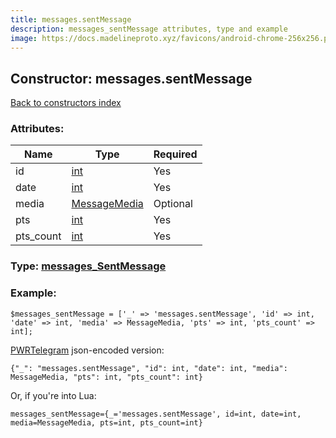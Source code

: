 ```yaml
---
title: messages.sentMessage
description: messages_sentMessage attributes, type and example
image: https://docs.madelineproto.xyz/favicons/android-chrome-256x256.png
---
```

## Constructor: messages.sentMessage  
[Back to constructors index](index.md)



### Attributes:

| Name     |    Type       | Required |
|----------|---------------|----------|
|id|[int](../types/int.md) | Yes|
|date|[int](../types/int.md) | Yes|
|media|[MessageMedia](../types/MessageMedia.md) | Optional|
|pts|[int](../types/int.md) | Yes|
|pts\_count|[int](../types/int.md) | Yes|



### Type: [messages\_SentMessage](../types/messages_SentMessage.md)


### Example:

```
$messages_sentMessage = ['_' => 'messages.sentMessage', 'id' => int, 'date' => int, 'media' => MessageMedia, 'pts' => int, 'pts_count' => int];
```  

[PWRTelegram](https://pwrtelegram.xyz) json-encoded version:

```
{"_": "messages.sentMessage", "id": int, "date": int, "media": MessageMedia, "pts": int, "pts_count": int}
```


Or, if you're into Lua:  


```
messages_sentMessage={_='messages.sentMessage', id=int, date=int, media=MessageMedia, pts=int, pts_count=int}

```



